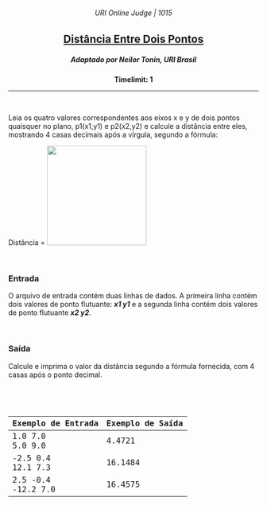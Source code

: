 <h6 align="center">URI Online Judge | 1015</h6>
<h2 align="center">
  <a href="https://www.urionlinejudge.com.br/judge/pt/problems/view/1015">
    Distância Entre Dois Pontos
  </a>
</h2>
<h5 align="center">Adaptado por Neilor Tonin, URI  Brasil</h5>
<p align="center"><b>Timelimit: 1</b></p>
<hr>
<br>
<p>
  Leia os quatro valores correspondentes aos eixos x e y de dois pontos quaisquer no plano, p1(x1,y1) e p2(x2,y2) e calcule a distância entre eles, mostrando 4 casas decimais após a vírgula, segundo a fórmula:
</p>
<p>
  Distância = <img src="https://resources.urionlinejudge.com.br/gallery/images/problems/UOJ_1015.png" width="200">
</p>
<br>
<h3>Entrada</h3>
<p>
  O arquivo de entrada contém duas linhas de dados. A primeira linha contém dois valores de ponto flutuante: <b><i>x1 y1</i></b> e a segunda linha contém dois valores de ponto flutuante <b><i>x2 y2</i></b>.
</p>
<br>
<h3>Saída</h3>
<p>
  Calcule e imprima o valor da distância segundo a fórmula fornecida, com 4 casas após o ponto decimal.
</p>
<br>
<code>
  <table width="100%">
    <thead>
      <th>Exemplo de Entrada</th>
      <th>Exemplo de Saída</th>
    </thead>
    <tbody>
      <tr>
        <td>
          1.0 7.0<br>
          5.0 9.0
        </td>
        <td>4.4721</td>
      </tr>
      <tr>
        <td>
          -2.5 0.4<br>
          12.1 7.3
        </td>
        <td>16.1484</td>
      </tr>
      <tr>
        <td>
          2.5 -0.4<br>
          -12.2 7.0
        </td>
        <td>16.4575</td>
      </tr>
    </tbody>
  </table>
</code>